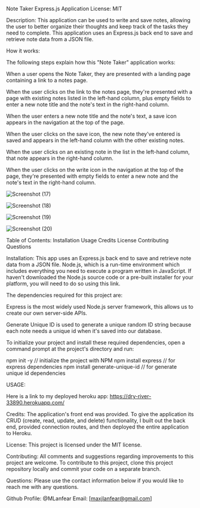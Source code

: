 Note Taker Express.js Application
License: MIT

Description:
This application can be used to write and save notes, allowing the user to better organize their thoughts and keep track of the tasks they need to complete. This application uses an Express.js back end to save and retrieve note data from a JSON file.

How it works:


The following steps explain how this "Note Taker" application works:

When a user opens the Note Taker, they are presented with a landing page containing a link to a notes page.

When the user clicks on the link to the notes page, they're presented with a page with existing notes listed in the left-hand column, plus empty fields to enter a new note title and the note's text in the right-hand column.

When the user enters a new note title and the note's text, a save icon appears in the navigation at the top of the page.

When the user clicks on the save icon, the new note they've entered is saved and appears in the left-hand column with the other existing notes.

When the user clicks on an existing note in the list in the left-hand column, that note appears in the right-hand column.

When the user clicks on the write icon in the navigation at the top of the page, they're presented with empty fields to enter a new note and the note's text in the right-hand column.


![Screenshot (17)](https://user-images.githubusercontent.com/109485865/193482281-c3c6b678-6175-4a9d-bd5d-2ec28b958f1c.png)


![Screenshot (18)](https://user-images.githubusercontent.com/109485865/193482363-da2bf91e-4a79-4424-9e08-6d4d4f886fe4.png)

![Screenshot (19)](https://user-images.githubusercontent.com/109485865/193482368-c62b662d-16f9-45e6-9658-ab9c0e198dc2.png)

![Screenshot (20)](https://user-images.githubusercontent.com/109485865/193482371-62bd1f4b-a267-45fe-8703-30c1300d7059.png)





Table of Contents:
Installation
Usage
Credits
License
Contributing
Questions


Installation:
This app uses an Express.js back end to save and retrieve note data from a JSON file. Node.js, which is a run-time environment which includes everything you need to execute a program written in JavaScript. If haven't downloaded the Node.js source code or a pre-built installer for your platform, you will need to do so using this link.

The dependencies required for this project are:

Express is the most widely used Node.js server framework, this allows us to create our own server-side APIs.

Generate Unique ID is used to generate a unique random ID string because each note needs a unique id when it's saved into our database.

To initialize your project and install these required dependencies, open a command prompt at the project's directory and run:

npm init -y  // initialize the project with NPM
npm install express  // for express dependencies
npm install generate-unique-id  // for generate unique id dependencies

USAGE:

Here is a link to my deployed heroku app: https://dry-river-33890.herokuapp.com/






Credits:
The application's front end was provided. To give the application its CRUD (create, read, update, and delete) functionality, I built out the back end, provided connection routes, and then deployed the entire application to Heroku.

License:
This project is licensed under the MIT license.

Contributing:
All comments and suggestions regarding improvements to this project are welcome. To contribute to this project, clone this project repository locally and commit your code on a separate branch.

Questions:
Please use the contact information below if you would like to reach me with any questions.

Github Profile: @MLanfear
Email: [maxjlanfear@gmail.com]
